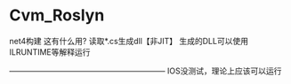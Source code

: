 # Cvm_Roslyn

net4构建
这有什么用?
读取*.cs生成dll【非JIT】
生成的DLL可以使用ILRUNTIME等解释运行

————————————————————
IOS没测试，理论上应该可以运行

